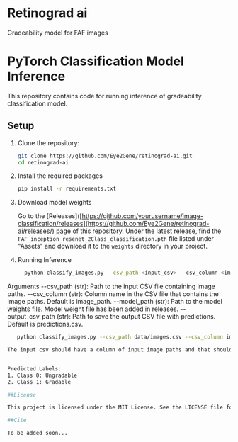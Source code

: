 # Retinograd ai
Gradeability model for FAF images

# PyTorch Classification Model Inference

This repository contains code for running inference of gradeability classification model.

## Setup

1. Clone the repository:
   ```sh
   git clone https://github.com/Eye2Gene/retinograd-ai.git
   cd retinograd-ai

2. Install the required packages
    ```sh
    pip install -r requirements.txt

3. Download model weights

    Go to the [Releases]([https://github.com/yourusername/image-classification/releases](https://github.com/Eye2Gene/retinograd-ai/releases/) page of this repository. Under the latest release, find the `FAF_inception_resenet_2Class_classification.pth` file listed under "Assets" and download it to the `weights` directory in your project.

4. Running Inference
    ```bash
      python classify_images.py --csv_path <input_csv> --csv_column <image_path_column> --model_path <model_weights> --output_csv_path <output_csv>

Arguments
--csv_path (str): Path to the input CSV file containing image paths.
--csv_column (str): Column name in the CSV file that contains the image paths. Default is image_path.
--model_path (str): Path to the model weights file. Model weight file has been added in releases.
--output_csv_path (str): Path to save the output CSV file with predictions. Default is predictions.csv.

   ```bash
      python classify_images.py --csv_path data/images.csv --csv_column image_path --model_path weights/model.pth --output_csv_path data/predictions.csv

The input csv should have a column of input image paths and that should given after input argument --csv_column.


Predicted Labels:
1. Class 0: Ungradable
2. Class 1: Gradable

##License

This project is licensed under the MIT License. See the LICENSE file for details.

##Cite

To be added soon...
